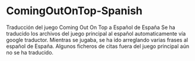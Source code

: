 # ComingOutOnTop-Spanish
Traducción del juego Coming Out On Top a Español de España
Se ha traducido los archivos del juego principal al español automaticamente vía google traductor.
Mientras se jugaba, se ha ido arreglando varias frases al español de España.
Algunos ficheros de citas fuera del juego principal aún no se ha traducido.
